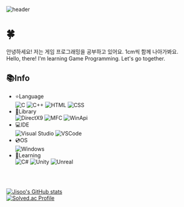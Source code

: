 ![header](https://capsule-render.vercel.app/api?type=slice&color=BBD0E9&height=300&section=header&text=Jisoo%20Yu&desc=Hello,%20World!&fontSize=90&rotate=19&animation=fadeIn&descAlign=80&fontAlign=70&fontAlignY=35&fontColor=383e45&stroke=f8fafc&strokeWidth=2)

# 🍀
안녕하세요! 저는 게임 프로그래밍을 공부하고 있어요. 1cm씩 함께 나아가봐요.  
Hello, there! I'm learning Game Programming. Let's go together. 

## 📚Info

- ⭐Language   
    ![C](https://img.shields.io/badge/C-A8B9CC?style=for-the-badge&logo=C&logoColor=white) ![C++](https://img.shields.io/badge/C++-00599C?style=for-the-badge&logo=C%2B%2B&logoColor=white) ![HTML](https://img.shields.io/badge/HTML-E34F26?style=for-the-badge&logo=C%2B%2B&logoColor=white) ![CSS](https://img.shields.io/badge/CSS-1572B6?style=for-the-badge&logo=CSS3&logoColor=white)  
- 📁Library  
    ![DirectX9](https://img.shields.io/badge/DirectX9-a18cd1?style=for-the-badge) ![MFC](https://img.shields.io/badge/MFC-ff867a?style=for-the-badge) ![WinApi](https://img.shields.io/badge/WinApi-cf556c?style=for-the-badge)  
- 💻IDE  
    ![Visual Studio](https://img.shields.io/badge/Visual%20Studio-5C2D91?style=for-the-badge&logo=VisualStudio&logoColor=white) ![VSCode](https://img.shields.io/badge/VSCode-007ACC?style=for-the-badge&logo=VisualStudioCode&logoColor=white)  
- 💿OS  
    ![Windows](https://img.shields.io/badge/Windows-0078D6?style=for-the-badge&logo=Windows&logoColor=white)  
- 🌱Learning  
    ![C#](https://img.shields.io/badge/C%23-239120?style=for-the-badge&logo=CSharp&logoColor=white) ![Unity](https://img.shields.io/badge/Unity-30cfd0?style=for-the-badge&logo=Unity&logoColor=white) ![Unreal](https://img.shields.io/badge/Unreal-330867?style=for-the-badge&logo=UnrealEngine&logoColor=white)   

<br>
<br>

[![Jisoo's GitHub stats](https://github-readme-stats.vercel.app/api?username=BlueKongCode0158&count_private=true&show_icons=true&theme=codeSTACKr#gh-light-mode-only)](https://github.com/BlueKongCode0158)  
[![Solved.ac Profile](http://mazassumnida.wtf/api/v2/generate_badge?boj=bluebean920)](https://solved.ac/bluebean920/)

<!--
**BlueKongCode0158/BlueKongCode0158** is a ✨ _special_ ✨ repository because its `README.md` (this file) appears on your GitHub profile.

Here are some ideas to get you started:

- 🔭 I’m currently working on ...
- 🌱 I’m currently learning ...
- 👯 I’m looking to collaborate on ...
- 🤔 I’m looking for help with ...
- 💬 Ask me about ...
- 📫 How to reach me: ...
- 😄 Pronouns: ...
- ⚡ Fun fact: ...
-->
